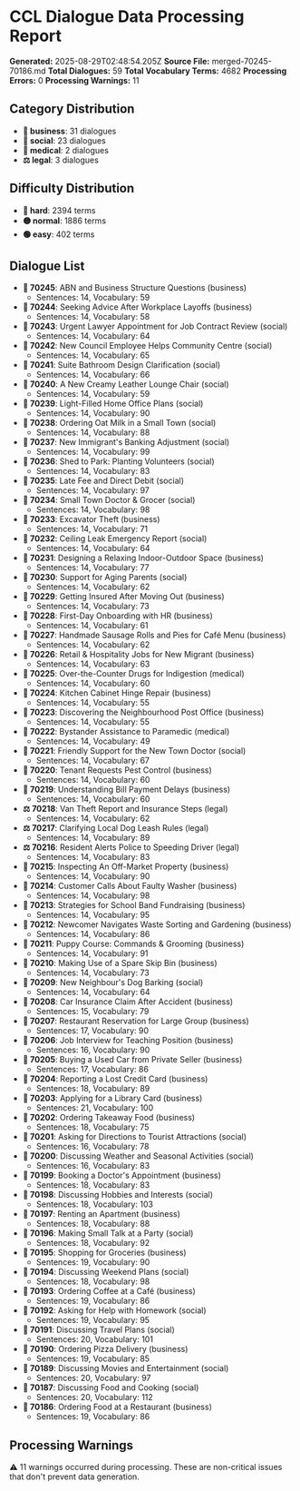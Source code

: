 # CCL Dialogue Data Processing Report

**Generated:** 2025-08-29T02:48:54.205Z
**Source File:** merged-70245-70186.md
**Total Dialogues:** 59
**Total Vocabulary Terms:** 4682
**Processing Errors:** 0
**Processing Warnings:** 11

## Category Distribution

- **💼 business**: 31 dialogues
- **👥 social**: 23 dialogues
- **🏥 medical**: 2 dialogues
- **⚖️ legal**: 3 dialogues

## Difficulty Distribution

- **🔴 hard**: 2394 terms
- **🟡 normal**: 1886 terms
- **🟢 easy**: 402 terms

## Dialogue List

- **💼 70245**: ABN and Business Structure Questions (business)
  - Sentences: 14, Vocabulary: 59
- **💼 70244**: Seeking Advice After Workplace Layoffs (business)
  - Sentences: 14, Vocabulary: 58
- **👥 70243**: Urgent Lawyer Appointment for Job Contract Review (social)
  - Sentences: 14, Vocabulary: 64
- **👥 70242**: New Council Employee Helps Community Centre (social)
  - Sentences: 14, Vocabulary: 65
- **👥 70241**: Suite Bathroom Design Clarification (social)
  - Sentences: 14, Vocabulary: 66
- **👥 70240**: A New Creamy Leather Lounge Chair (social)
  - Sentences: 14, Vocabulary: 59
- **👥 70239**: Light-Filled Home Office Plans (social)
  - Sentences: 14, Vocabulary: 90
- **👥 70238**: Ordering Oat Milk in a Small Town (social)
  - Sentences: 14, Vocabulary: 88
- **👥 70237**: New Immigrant's Banking Adjustment (social)
  - Sentences: 14, Vocabulary: 99
- **👥 70236**: Shed to Park: Planting Volunteers (social)
  - Sentences: 14, Vocabulary: 83
- **👥 70235**: Late Fee and Direct Debit (social)
  - Sentences: 14, Vocabulary: 97
- **👥 70234**: Small Town Doctor & Grocer (social)
  - Sentences: 14, Vocabulary: 98
- **💼 70233**: Excavator Theft (business)
  - Sentences: 14, Vocabulary: 71
- **👥 70232**: Ceiling Leak Emergency Report (social)
  - Sentences: 14, Vocabulary: 64
- **💼 70231**: Designing a Relaxing Indoor-Outdoor Space (business)
  - Sentences: 14, Vocabulary: 77
- **👥 70230**: Support for Aging Parents (social)
  - Sentences: 14, Vocabulary: 62
- **💼 70229**: Getting Insured After Moving Out (business)
  - Sentences: 14, Vocabulary: 73
- **💼 70228**: First-Day Onboarding with HR (business)
  - Sentences: 14, Vocabulary: 61
- **💼 70227**: Handmade Sausage Rolls and Pies for Café Menu (business)
  - Sentences: 14, Vocabulary: 62
- **💼 70226**: Retail & Hospitality Jobs for New Migrant (business)
  - Sentences: 14, Vocabulary: 63
- **🏥 70225**: Over-the-Counter Drugs for Indigestion (medical)
  - Sentences: 14, Vocabulary: 60
- **💼 70224**: Kitchen Cabinet Hinge Repair (business)
  - Sentences: 14, Vocabulary: 55
- **💼 70223**: Discovering the Neighbourhood Post Office (business)
  - Sentences: 14, Vocabulary: 55
- **🏥 70222**: Bystander Assistance to Paramedic (medical)
  - Sentences: 14, Vocabulary: 49
- **👥 70221**: Friendly Support for the New Town Doctor (social)
  - Sentences: 14, Vocabulary: 67
- **💼 70220**: Tenant Requests Pest Control (business)
  - Sentences: 14, Vocabulary: 60
- **💼 70219**: Understanding Bill Payment Delays (business)
  - Sentences: 14, Vocabulary: 60
- **⚖️ 70218**: Van Theft Report and Insurance Steps (legal)
  - Sentences: 14, Vocabulary: 62
- **⚖️ 70217**: Clarifying Local Dog Leash Rules (legal)
  - Sentences: 14, Vocabulary: 89
- **⚖️ 70216**: Resident Alerts Police to Speeding Driver (legal)
  - Sentences: 14, Vocabulary: 83
- **💼 70215**: Inspecting An Off-Market Property (business)
  - Sentences: 14, Vocabulary: 90
- **💼 70214**: Customer Calls About Faulty Washer (business)
  - Sentences: 14, Vocabulary: 98
- **💼 70213**: Strategies for School Band Fundraising (business)
  - Sentences: 14, Vocabulary: 95
- **💼 70212**: Newcomer Navigates Waste Sorting and Gardening (business)
  - Sentences: 14, Vocabulary: 86
- **💼 70211**: Puppy Course: Commands & Grooming (business)
  - Sentences: 14, Vocabulary: 91
- **💼 70210**: Making Use of a Spare Skip Bin (business)
  - Sentences: 14, Vocabulary: 73
- **👥 70209**: New Neighbour's Dog Barking (social)
  - Sentences: 14, Vocabulary: 64
- **💼 70208**: Car Insurance Claim After Accident (business)
  - Sentences: 15, Vocabulary: 79
- **💼 70207**: Restaurant Reservation for Large Group (business)
  - Sentences: 17, Vocabulary: 90
- **💼 70206**: Job Interview for Teaching Position (business)
  - Sentences: 16, Vocabulary: 90
- **💼 70205**: Buying a Used Car from Private Seller (business)
  - Sentences: 17, Vocabulary: 86
- **💼 70204**: Reporting a Lost Credit Card (business)
  - Sentences: 18, Vocabulary: 89
- **💼 70203**: Applying for a Library Card (business)
  - Sentences: 21, Vocabulary: 100
- **💼 70202**: Ordering Takeaway Food (business)
  - Sentences: 18, Vocabulary: 75
- **👥 70201**: Asking for Directions to Tourist Attractions (social)
  - Sentences: 16, Vocabulary: 78
- **👥 70200**: Discussing Weather and Seasonal Activities (social)
  - Sentences: 16, Vocabulary: 83
- **💼 70199**: Booking a Doctor's Appointment (business)
  - Sentences: 18, Vocabulary: 83
- **👥 70198**: Discussing Hobbies and Interests (social)
  - Sentences: 18, Vocabulary: 103
- **💼 70197**: Renting an Apartment (business)
  - Sentences: 18, Vocabulary: 88
- **👥 70196**: Making Small Talk at a Party (social)
  - Sentences: 18, Vocabulary: 92
- **💼 70195**: Shopping for Groceries (business)
  - Sentences: 19, Vocabulary: 90
- **👥 70194**: Discussing Weekend Plans (social)
  - Sentences: 18, Vocabulary: 98
- **💼 70193**: Ordering Coffee at a Café (business)
  - Sentences: 19, Vocabulary: 86
- **👥 70192**: Asking for Help with Homework (social)
  - Sentences: 19, Vocabulary: 95
- **👥 70191**: Discussing Travel Plans (social)
  - Sentences: 20, Vocabulary: 101
- **💼 70190**: Ordering Pizza Delivery (business)
  - Sentences: 19, Vocabulary: 85
- **👥 70189**: Discussing Movies and Entertainment (social)
  - Sentences: 20, Vocabulary: 97
- **👥 70187**: Discussing Food and Cooking (social)
  - Sentences: 20, Vocabulary: 112
- **💼 70186**: Ordering Food at a Restaurant (business)
  - Sentences: 19, Vocabulary: 86

## Processing Warnings

⚠️  11 warnings occurred during processing.
These are non-critical issues that don't prevent data generation.
